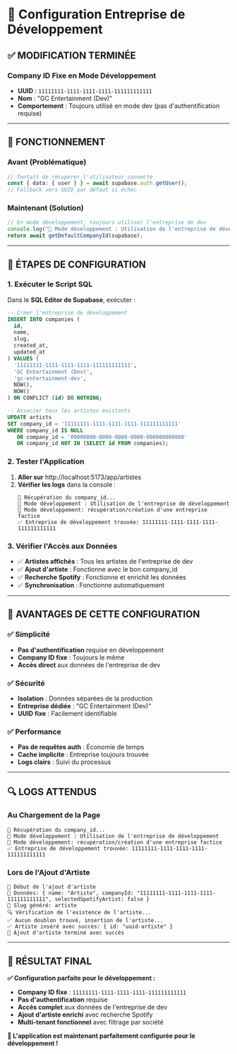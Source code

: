 # 🎯 Configuration Entreprise de Développement

## ✅ **MODIFICATION TERMINÉE**

### **Company ID Fixe en Mode Développement**
- **UUID** : `11111111-1111-1111-1111-111111111111`
- **Nom** : "GC Entertainment (Dev)"
- **Comportement** : Toujours utilisé en mode dev (pas d'authentification requise)

---

## 🔧 **FONCTIONNEMENT**

### **Avant (Problématique)**
```typescript
// Tentait de récupérer l'utilisateur connecté
const { data: { user } } = await supabase.auth.getUser();
// Fallback vers UUID par défaut si échec
```

### **Maintenant (Solution)**
```typescript
// En mode développement, toujours utiliser l'entreprise de dev
console.log("🔧 Mode développement : Utilisation de l'entreprise de développement");
return await getDefaultCompanyId(supabase);
```

---

## 🚀 **ÉTAPES DE CONFIGURATION**

### **1. Exécuter le Script SQL**
Dans le **SQL Editor de Supabase**, exécuter :

```sql
-- Créer l'entreprise de développement
INSERT INTO companies (
  id,
  name,
  slug,
  created_at,
  updated_at
) VALUES (
  '11111111-1111-1111-1111-111111111111',
  'GC Entertainment (Dev)',
  'gc-entertainment-dev',
  NOW(),
  NOW()
) ON CONFLICT (id) DO NOTHING;

-- Associer tous les artistes existants
UPDATE artists 
SET company_id = '11111111-1111-1111-1111-111111111111'
WHERE company_id IS NULL 
   OR company_id = '00000000-0000-0000-0000-000000000000'
   OR company_id NOT IN (SELECT id FROM companies);
```

### **2. Tester l'Application**
1. **Aller sur** http://localhost:5173/app/artistes
2. **Vérifier les logs** dans la console :
   ```
   🏢 Récupération du company_id...
   🔧 Mode développement : Utilisation de l'entreprise de développement
   🏢 Mode développement: récupération/création d'une entreprise factice
   ✅ Entreprise de développement trouvée: 11111111-1111-1111-1111-111111111111
   ```

### **3. Vérifier l'Accès aux Données**
- ✅ **Artistes affichés** : Tous les artistes de l'entreprise de dev
- ✅ **Ajout d'artiste** : Fonctionne avec le bon company_id
- ✅ **Recherche Spotify** : Fonctionne et enrichit les données
- ✅ **Synchronisation** : Fonctionne automatiquement

---

## 🎯 **AVANTAGES DE CETTE CONFIGURATION**

### **✅ Simplicité**
- **Pas d'authentification** requise en développement
- **Company ID fixe** : Toujours le même
- **Accès direct** aux données de l'entreprise de dev

### **✅ Sécurité**
- **Isolation** : Données séparées de la production
- **Entreprise dédiée** : "GC Entertainment (Dev)"
- **UUID fixe** : Facilement identifiable

### **✅ Performance**
- **Pas de requêtes auth** : Économie de temps
- **Cache implicite** : Entreprise toujours trouvée
- **Logs clairs** : Suivi du processus

---

## 🔍 **LOGS ATTENDUS**

### **Au Chargement de la Page**
```
🏢 Récupération du company_id...
🔧 Mode développement : Utilisation de l'entreprise de développement
🏢 Mode développement: récupération/création d'une entreprise factice
✅ Entreprise de développement trouvée: 11111111-1111-1111-1111-111111111111
```

### **Lors de l'Ajout d'Artiste**
```
🚀 Début de l'ajout d'artiste
📝 Données: { name: "Artiste", companyId: "11111111-1111-1111-1111-111111111111", selectedSpotifyArtist: false }
🔗 Slug généré: artiste
🔍 Vérification de l'existence de l'artiste...
✅ Aucun doublon trouvé, insertion de l'artiste...
✅ Artiste inséré avec succès: { id: "uuid-artiste" }
🎉 Ajout d'artiste terminé avec succès
```

---

## 🎉 **RÉSULTAT FINAL**

**✅ Configuration parfaite pour le développement :**
- **Company ID fixe** : `11111111-1111-1111-1111-111111111111`
- **Pas d'authentification** requise
- **Accès complet** aux données de l'entreprise de dev
- **Ajout d'artiste enrichi** avec recherche Spotify
- **Multi-tenant fonctionnel** avec filtrage par société

**🚀 L'application est maintenant parfaitement configurée pour le développement !**


